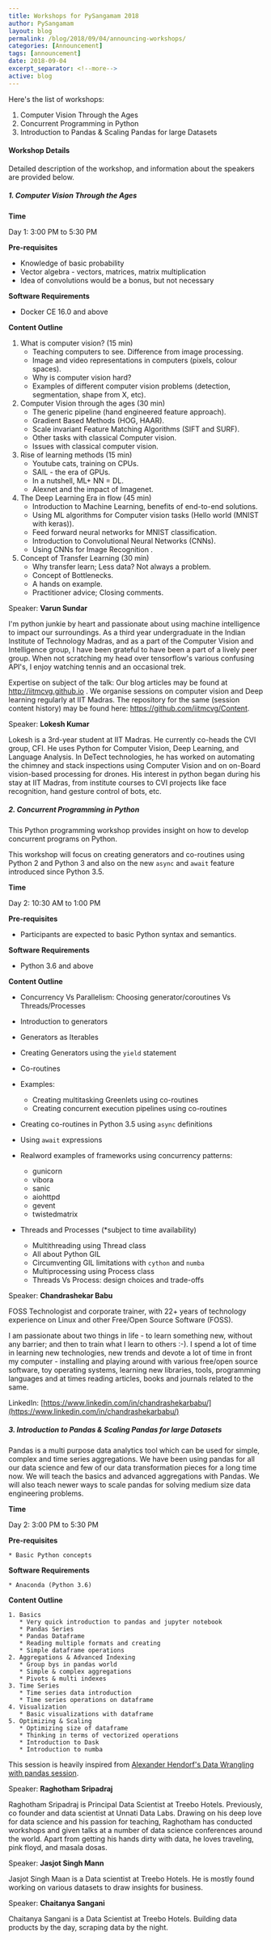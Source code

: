 ```yaml
---
title: Workshops for PySangamam 2018
author: PySangamam
layout: blog
permalink: /blog/2018/09/04/announcing-workshops/
categories: [Announcement]
tags: [announcement]
date: 2018-09-04
excerpt_separator: <!--more-->
active: blog
---
```


Here's the list of workshops:

1. Computer Vision Through the Ages
2. Concurrent Programming in Python
3. Introduction to Pandas & Scaling Pandas for large Datasets

#### **Workshop Details**

Detailed description of the workshop, and information about the
speakers are provided below.

<!--more-->

##### **1. Computer Vision Through the Ages**

**Time**

Day 1: 3:00 PM to 5:30 PM

**Pre-requisites**

  * Knowledge of basic probability
  * Vector algebra - vectors, matrices, matrix multiplication
  * Idea of convolutions would be a bonus, but not necessary

**Software Requirements**

  * Docker CE 16.0 and above

**Content Outline**

 1. What is computer vision?  (15 min)
    * Teaching computers to see. Difference from image processing.
    * Image and video representations in computers (pixels, colour spaces).
    * Why is computer vision hard?
    * Examples of different computer vision problems (detection,
    	 segmentation, shape from X, etc).
2. Computer Vision through the ages (30 min)
   * The generic pipeline (hand engineered feature approach).
   * Gradient Based Methods (HOG, HAAR).
   * Scale invariant Feature Matching Algorithms (SIFT and SURF).
   * Other tasks with classical Computer vision.
   * Issues with classical computer vision.
3. Rise of learning methods (15 min)
   * Youtube cats, training on CPUs.
   * SAIL - the era of GPUs.
   * In a nutshell, ML+ NN = DL.
   * Alexnet and the impact of Imagenet.
4. The Deep Learning Era in flow (45  min)
   * Introduction to Machine Learning, benefits of end-to-end solutions.
   * Using ML algorithms for Computer vision tasks (Hello world (MNIST with keras)).
   * Feed forward neural networks for MNIST classification.
   * Introduction to Convolutional Neural Networks (CNNs).
   * Using CNNs for Image Recognition .
5. Concept of Transfer Learning (30 min)
   * Why transfer learn; Less data? Not always a problem.
   * Concept of Bottlenecks.
   * A hands on example.
   * Practitioner advice; Closing comments.

Speaker: **Varun Sundar**

I'm python junkie by heart and passionate about using machine
intelligence to impact our surroundings. As a third year undergraduate
in the Indian Institute of Technology Madras, and as a part of the
Computer Vision and Intelligence group, I have been grateful to have
been a part of a lively peer group. When not scratching my head over
tensorflow's various confusing API's, I enjoy watching tennis and an
occasional trek.

Expertise on subject of the talk: Our blog articles may be found at
http://iitmcvg.github.io . We organise sessions on computer vision and
Deep learning regularly at IIT Madras. The repository for the same
(session content history) may be found here:
https://github.com/iitmcvg/Content.

Speaker: **Lokesh Kumar**

Lokesh is a 3rd-year student at IIT Madras. He currently co-heads the
CVI group, CFI. He uses Python for Computer Vision, Deep Learning, and
Language Analysis. In DeTect technologies, he has worked on automating
the chimney and stack inspections using Computer Vision and on
on-Board vision-based processing for drones. His interest in python
began during his stay at IIT Madras, from institute courses to CVI
projects like face recognition, hand gesture control of bots, etc.

##### **2. Concurrent Programming in Python**

This Python programming workshop provides insight on how to develop
concurrent programs on Python.
  
This workshop will focus on creating generators and co-routines using
Python 2 and Python 3 and also on the new `async` and `await` feature
introduced since Python 3.5.

**Time**

Day 2: 10:30 AM to 1:00 PM

**Pre-requisites**

  * Participants are expected to basic Python syntax and semantics.

**Software Requirements**

  * Python 3.6 and above

**Content Outline**

  - Concurrency Vs Parallelism: Choosing generator/coroutines Vs Threads/Processes
  - Introduction to generators
  - Generators as Iterables
  - Creating Generators using the `yield` statement
  - Co-routines
  - Examples:
      - Creating multitasking Greenlets using co-routines
      - Creating concurrent execution pipelines using co-routines
  - Creating co-routines in Python 3.5 using `async` definitions
  - Using `await` expressions
  - Realword examples of frameworks using concurrency patterns:
      - gunicorn
      - vibora
      - sanic
      - aiohttpd
      - gevent
      - twistedmatrix
      
  - Threads and Processes (*subject to time availability)
     - Multithreading using Thread class
     - All about Python GIL
     - Circumventing GIL limitations with `cython` and `numba`
     - Multiprocessing using Process class
     - Threads Vs Process: design choices and trade-offs

Speaker: **Chandrashekar Babu**

FOSS Technologist and corporate trainer, with 22+ years of technology
experience on Linux and other Free/Open Source Software (FOSS).

I am passionate about two things in life - to learn something new,
without any barrier; and then to train what I learn to others :-). I
spend a lot of time in learning new technologies, new trends and
devote a lot of time in front my computer - installing and playing
around with various free/open source software, toy operating systems,
learning new libraries, tools, programming languages and at times
reading articles, books and journals related to the same.

LinkedIn: [https://www.linkedin.com/in/chandrashekarbabu/](https://www.linkedin.com/in/chandrashekarbabu/)

##### **3. Introduction to Pandas & Scaling Pandas for large Datasets**

Pandas is a multi purpose data analytics tool which can be used for
simple, complex and time series aggregations. We have been using
pandas for all our data science and few of our data transformation
pieces for a long time now. We will teach the basics and advanced
aggregations with Pandas. We will also teach newer ways to scale
pandas for solving medium size data engineering problems.

**Time**

Day 2: 3:00 PM to 5:30 PM

**Pre-requisites**

    * Basic Python concepts

**Software Requirements**

    * Anaconda (Python 3.6)

**Content Outline**

    1. Basics
       * Very quick introduction to pandas and jupyter notebook
       * Pandas Series
       * Pandas Dataframe
       * Reading multiple formats and creating
       * Simple dataframe operations
    2. Aggregations & Advanced Indexing
       * Group bys in pandas world
       * Simple & complex aggregations
       * Pivots & multi indexes
    3. Time Series 
       * Time series data introduction
       * Time series operations on dataframe
    4. Visualization
       * Basic visualizations with dataframe
    5. Optimizing & Scaling
       * Optimizing size of dataframe
       * Thinking in terms of vectorized operations
       * Introduction to Dask
       * Introduction to numba

This session is heavily inspired from [Alexander Hendorf's Data
Wrangling with pandas
session](https://github.com/alanderex/pydata-pandas-workshop).

Speaker: **Raghotham Sripadraj**

Raghotham Sripadraj is Principal Data Scientist at Treebo
Hotels. Previously, co founder and data scientist at Unnati Data
Labs. Drawing on his deep love for data science and his passion for
teaching, Raghotham has conducted workshops and given talks at a
number of data science conferences around the world. Apart from
getting his hands dirty with data, he loves traveling, pink floyd, and
masala dosas.

Speaker: **Jasjot Singh Mann**

Jasjot Singh Maan is a Data scientist at Treebo Hotels. He is mostly
found working on various datasets to draw insights for business.

Speaker: **Chaitanya Sangani**

Chaitanya Sangani is a Data Scientist at Treebo Hotels. Building data
products by the day, scraping data by the night.
